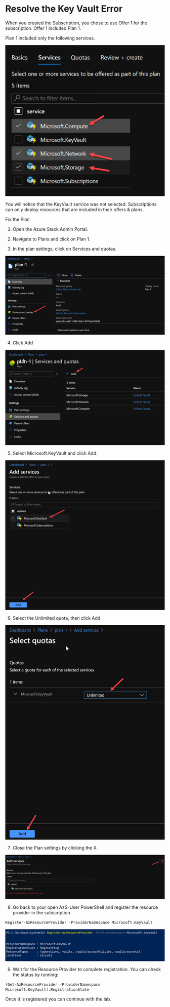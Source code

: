 # Resolve the Key Vault Error

When you created the Subscription, you chose to use Offer 1 for the subscription. Offer 1 included Plan 1.

Plan 1 included only the following services.

![](images/Picture1.png)

You will notice that the KeyVault service was not selected. Subscriptions can only deploy resources that are included in their offers & plans.

Fix the Plan

1. Open the Azure Stack Admin Portal.


2. Navigate to Plans and click on Plan 1.


3. In the plan settings, click on Services and quotas.

![](images/Picture2.png)


4. Click Add

![](images/Picture3.png)


5. Select Microsoft.KeyVault and click Add.

![](images/Picture4.png)

6. Select the Unlimited quota, then click Add.

![](images/Picture5.png)

7. Close the Plan settings by clicking the X.

![](images/Picture6.png)


8. Go back to your open AzS-User PowerShell and register the resource provider in the subscription.

```
Register-AzResourceProvider -ProviderNamespace Microsoft.KeyVault
```

![](images/Picture7.png)

9. Wait for the Resource Provider to complete registration. You can check the status by running:

```
(Get-AzResourceProvider -ProviderNamespace Microsoft.KeyVault).RegistrationState
```

Once it is registered you can continue with the lab.